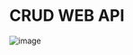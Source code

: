 # CRUD WEB API
![image](https://github.com/windyfebbi/crud_form/assets/130646821/8385ab69-6e4d-47be-aac0-3814433b4498)
